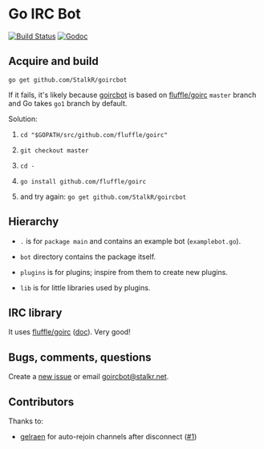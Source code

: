 # Go IRC Bot

[![Build Status][1]][2] [![Godoc][3]][4]

## Acquire and build
`go get github.com/StalkR/goircbot`

If it fails, it's likely because [goircbot][5] is based on [fluffle/goirc][6]
`master` branch and Go takes `go1` branch by default.

Solution:

1.  `cd "$GOPATH/src/github.com/fluffle/goirc"`

2.  `git checkout master`

3.  `cd -`

4.  `go install github.com/fluffle/goirc`

5.  and try again: `go get github.com/StalkR/goircbot`

## Hierarchy
* `.` is for `package main` and contains an example bot (`examplebot.go`).

* `bot` directory contains the package itself.

* `plugins` is for plugins; inspire from them to create new plugins.

* `lib` is for little libraries used by plugins.

## IRC library
It uses [fluffle/goirc][6] ([doc][7]). Very good!

## Bugs, comments, questions
Create a [new issue][8] or email [goircbot@stalkr.net][9].

## Contributors
Thanks to:

 - [gelraen][10] for auto-rejoin channels after disconnect ([#1][11])

[1]: https://api.travis-ci.org/StalkR/goircbot.png
[2]: https://travis-ci.org/StalkR/goircbot
[3]: https://godoc.org/github.com/StalkR/goircbot?status.png
[4]: https://godoc.org/github.com/StalkR/goircbot
[5]: https://github.com/StalkR/goircbot
[6]: https://github.com/fluffle/goirc
[7]: https://godoc.org/github.com/fluffle/goirc
[8]: https://github.com/StalkR/goircbot/issues/new
[9]: mailto:goircbot@stalkr.net
[10]: https://github.com/gelraen
[11]: https://github.com/StalkR/goircbot/pull/1
